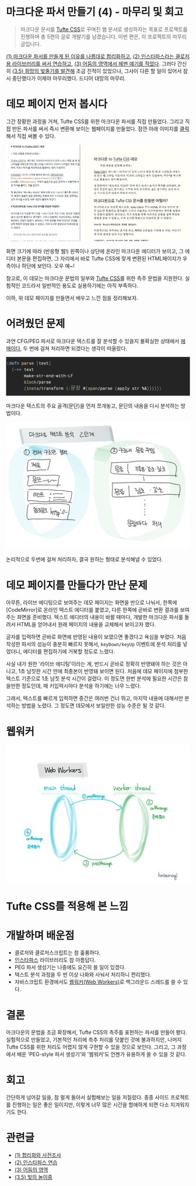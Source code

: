 # 마크다운 파서 만들기 (4) - 마무리 및 회고

> 마크다운 문서를 [Tufte CSS]로 꾸며진 웹 문서로 생성하자는 목표로 프로젝트를 진행하며 총 5편의 글로 개발기를 남겼습니다. 이번 편은, 이 프로젝트의 마무리 글입니다.

[(1) 마크다운 파서를 만들게 된 이유를 나름대로 합리화하고][1], [(2) 인스타파스라는 클로저용 라이브러리를 써서 연습하고][2], [(3) 어둠의 영역에서 헤맨 얘기를 적었다][3]. 그러다 간신히 [(3.5) 희망의 빛줄기를 발견해][3.5] 조금 진척이 있었으나, 그사이 다른 할 일이 있어서 잠시 중단했다가 이제야 마무리했다. 드디어 대망의 마무리.

# 데모 페이지 먼저 봅시다

그간 장황한 과정을 거쳐, Tufte CSS를 위한 마크다운 파서를 직접 만들었다. 그리고 직접 만든 파서를 써서 즉시 변환해 보이는 웹페이지를 만들었다. 잠깐 아래 이미지를 [클릭][demo]해서 직접 써볼 수 있다.

[![](instaparse/thumbnail-lg.png)][demo]

화면 크기에 따라 (반응형 웹!) 왼쪽이나 상단에 온라인 마크다운 에디터가 보이고, 그 에디터 본문을 편집하면, 그 자리에서 바로 Tufte CSS에 맞게 변환된 HTML페이지가 우측이나 하단에 보인다. 오우 예~!

참고로, 이 데모는 마크다운 문법의 일부와 [Tufte CSS]를 위한 측주 문법을 지원한다. 실험적인 코드라서 일반적인 용도로 실용하기에는 아직 부족하다.

이하, 위 데모 페이지를 만들면서 배우고 느낀 점을 정리해보자.

# 어려웠던 문제

과연 CFG/PEG 파서로 마크다운 텍스트를 잘 분석할 수 있을지 불확실한 상태에서 [헤매이다][3], 두 번에 걸쳐 처리하면 되겠다는 생각이 떠올랐다.

![](instaparse/break-through.png)

마크다운 텍스트의 주요 골격(문단)을 먼저 쪼개놓고, 문단의 내용을 다시 분석하는 방법이다.

![](instaparse/step2.png)

논리적으로 두번에 걸쳐 처리하자, 결국 원하는 형태로 분석해낼 수 있었다.

# 데모 페이지를 만들다가 만난 문제

아무튼, 라이브 에디팅으로 보여주는 데모 페이지는 화면을 반으로 나눠서, 한쪽에 [CodeMirror]로 온라인 텍스트 에디터를 붙였고, 다른 한쪽에 곧바로 변환 결과를 보여주는 화면을 준비했다. 텍스트 에디터의 내용이 바뀔 때마다, 개발한 마크다운 파서를 돌려서 HTML을 얻어내서 원래 페이지의 내용을 교체해서 보이고자 했다.

글자를 입력하면 곧바로 화면에 반영된 내용이 보였으면 좋겠다고 욕심을 부렸다. 처음 작성한 파서의 성능이 충분히 빠르지 못해서, `keyDown/keyUp` 이벤트에 분석 처리를 넣었더니, 에디터를 편집하기에 거북할 정도로 느렸다.

사실 내가 원한 '라이브 에디팅'이라는 게, 반드시 곧바로 정확히 반영돼야 하는 것은 아니고, 1초 남짓한 시간 안에 최종본이 반영돼 보이면 된다. 처음에 데모 페이지에 첨부한 텍스트 기준으로 1초 남짓 분석 시간이 걸렸다. 이 정도면 한번 분석에 필요한 시간은 참을만한 정도인데, 매 키입력시마다 분석을 하기에는 너무 느렸다.

그래서, 텍스트를 빠르게 입력하면 중간은 여러번 건너 뛰고, 마지막 내용에 대해서만 분석하는 방법을 노렸다. 그 정도면 데모에서 보일만한 성능 수준은 될 것 같다.

# 웹워커

![](instaparse/webworkers.png)

# Tufte CSS를 적용해 본 느낌

# 개발하며 배운점

* 클로저와 클로저스크립트는 참 훌륭하다.
* [인스타파스] 라이브러리도 참 아름답다.
* PEG 파서 생성기는 나중에도 요긴히 쓸 일이 있겠다.
* 텍스트 분석 과정을 두 번 이상 나화와 사눠서 처리하니 편리했다.
* 자바스크립트 환경에서도 [웹워커(Web Workers)][WebWorkers]로 백그라운드 스레드를 쓸 수 있다.

# 결론

마크다운의 문법을 조금 확장해서, Tufte CSS의 측주를 표현하는 파서를 만들어 봤다. 실험적으로 만들었고, 기본적인 처리에 측추 처리를 덧붙인 것에 불과하지만, 나머지 Tufte CSS를 위한 처리도 어렵지 않게 구현할 수 있을 것으로 보인다. 그리고, 그 과정에서 배운 'PEG-style 파서 생성기'와 '웹워커'도 언젠가 유용하게 쓸 수 있을 것 같다.

# 회고

간단하게 넘어갈 일을, 참 멀게 돌아서 실험해보는 일을 저질렀다. 종종 사이드 프로젝트를 진행하는 일은 좋은 일이지만, 이렇게 너무 많은 시간을 할애하게 되면 다소 지겨워지기도 한다.

# 관련글

* [(1) 합리화와 사전조사][1]
* [(2) 인스타파스 연습][2]
* [(3) 어둠의 영역][3]
* [(3.5) 빛의 놀이중][3.5]

[Tufte CSS]: http://edwardtufte.github.io/tufte-css/
[인스타파스]: https://github.com/Engelberg/instaparse
[WebWorkers]: https://developer.mozilla.org/en-US/docs/Web/API/Web_Workers_API/Using_web_workers
[1]: https://medium.com/happyprogrammer-in-jeju/마크다운-파서-만들기-1-합리화와-사전조사-932a269b7233
[2]: https://medium.com/happyprogrammer-in-jeju/마크다운-파서-만들기-2-인스타파서-연습-12b2291a9f8b
[3]: https://medium.com/happyprogrammer-in-jeju/마크다운-파서-만들기-3-어둠의-영역-be10d140e6b9
[3.5]: https://medium.com/happyprogrammer-in-jeju/마크다운-파서-만들기-3-5-빛의-놀이-중-8e5c5c20f7e3
[demo]: http://hatemogi.github.io/tufdown

